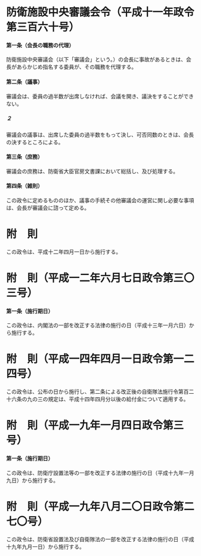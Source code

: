 # 防衛施設中央審議会令（平成十一年政令第三百六十号）
#### 第一条（会長の職務の代理）
防衛施設中央審議会（以下「審議会」という。）の会長に事故があるときは、会長があらかじめ指名する委員が、その職務を代理する。
#### 第二条（議事）
審議会は、委員の過半数が出席しなければ、会議を開き、議決をすることができない。
##### ２
審議会の議事は、出席した委員の過半数をもって決し、可否同数のときは、会長の決するところによる。
#### 第三条（庶務）
審議会の庶務は、防衛省大臣官房文書課において総括し、及び処理する。
#### 第四条（雑則）
この政令に定めるもののほか、議事の手続その他審議会の運営に関し必要な事項は、会長が審議会に諮って定める。
# 附　則
この政令は、平成十二年四月一日から施行する。
# 附　則（平成一二年六月七日政令第三〇三号）
#### 第一条（施行期日）
この政令は、内閣法の一部を改正する法律の施行の日（平成十三年一月六日）から施行する。
# 附　則（平成一四年四月一日政令第一二四号）
この政令は、公布の日から施行し、第二条による改正後の自衛隊法施行令第百二十六条の九の三の規定は、平成十四年四月分以後の給付金について適用する。
# 附　則（平成一九年一月四日政令第三号）
#### 第一条（施行期日）
この政令は、防衛庁設置法等の一部を改正する法律の施行の日（平成十九年一月九日）から施行する。
# 附　則（平成一九年八月二〇日政令第二七〇号）
この政令は、防衛省設置法及び自衛隊法の一部を改正する法律の施行の日（平成十九年九月一日）から施行する。
